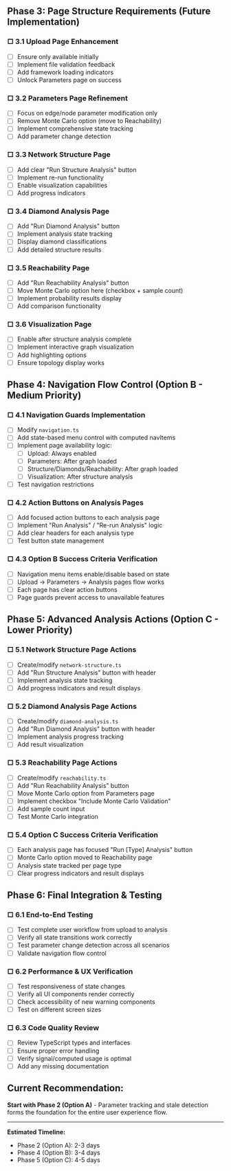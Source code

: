 

## Phase 3: Page Structure Requirements (Future Implementation)

### □ 3.1 Upload Page Enhancement
- [ ] Ensure only available initially
- [ ] Implement file validation feedback
- [ ] Add framework loading indicators
- [ ] Unlock Parameters page on success

### □ 3.2 Parameters Page Refinement  
- [ ] Focus on edge/node parameter modification only
- [ ] Remove Monte Carlo option (move to Reachability)
- [ ] Implement comprehensive state tracking
- [ ] Add parameter change detection

### □ 3.3 Network Structure Page
- [ ] Add clear "Run Structure Analysis" button
- [ ] Implement re-run functionality
- [ ] Enable visualization capabilities
- [ ] Add progress indicators

### □ 3.4 Diamond Analysis Page
- [ ] Add "Run Diamond Analysis" button
- [ ] Implement analysis state tracking
- [ ] Display diamond classifications
- [ ] Add detailed structure results

### □ 3.5 Reachability Page
- [ ] Add "Run Reachability Analysis" button
- [ ] Move Monte Carlo option here (checkbox + sample count)
- [ ] Implement probability results display
- [ ] Add comparison functionality

### □ 3.6 Visualization Page
- [ ] Enable after structure analysis complete
- [ ] Implement interactive graph visualization
- [ ] Add highlighting options
- [ ] Ensure topology display works

## Phase 4: Navigation Flow Control (Option B - Medium Priority)

### □ 4.1 Navigation Guards Implementation
- [ ] Modify `navigation.ts` 
- [ ] Add state-based menu control with computed navItems
- [ ] Implement page availability logic:
  - [ ] Upload: Always enabled
  - [ ] Parameters: After graph loaded
  - [ ] Structure/Diamonds/Reachability: After graph loaded  
  - [ ] Visualization: After structure analysis
- [ ] Test navigation restrictions

### □ 4.2 Action Buttons on Analysis Pages
- [ ] Add focused action buttons to each analysis page
- [ ] Implement "Run Analysis" / "Re-run Analysis" logic
- [ ] Add clear headers for each analysis type
- [ ] Test button state management

### □ 4.3 Option B Success Criteria Verification
- [ ] Navigation menu items enable/disable based on state
- [ ] Upload → Parameters → Analysis pages flow works
- [ ] Each page has clear action buttons
- [ ] Page guards prevent access to unavailable features

## Phase 5: Advanced Analysis Actions (Option C - Lower Priority)

### □ 5.1 Network Structure Page Actions
- [ ] Create/modify `network-structure.ts`
- [ ] Add "Run Structure Analysis" button with header
- [ ] Implement analysis state tracking
- [ ] Add progress indicators and result displays

### □ 5.2 Diamond Analysis Page Actions  
- [ ] Create/modify `diamond-analysis.ts`
- [ ] Add "Run Diamond Analysis" button with header
- [ ] Implement analysis progress tracking
- [ ] Add result visualization

### □ 5.3 Reachability Page Actions
- [ ] Create/modify `reachability.ts` 
- [ ] Add "Run Reachability Analysis" button
- [ ] Move Monte Carlo option from Parameters page
- [ ] Implement checkbox "Include Monte Carlo Validation"
- [ ] Add sample count input
- [ ] Test Monte Carlo integration

### □ 5.4 Option C Success Criteria Verification
- [ ] Each analysis page has focused "Run [Type] Analysis" button
- [ ] Monte Carlo option moved to Reachability page
- [ ] Analysis state tracked per page type
- [ ] Clear progress indicators and result displays

## Phase 6: Final Integration & Testing

### □ 6.1 End-to-End Testing
- [ ] Test complete user workflow from upload to analysis
- [ ] Verify all state transitions work correctly
- [ ] Test parameter change detection across all scenarios
- [ ] Validate navigation flow control

### □ 6.2 Performance & UX Verification
- [ ] Test responsiveness of state changes
- [ ] Verify all UI components render correctly
- [ ] Check accessibility of new warning components
- [ ] Test on different screen sizes

### □ 6.3 Code Quality Review
- [ ] Review TypeScript types and interfaces
- [ ] Ensure proper error handling
- [ ] Verify signal/computed usage is optimal
- [ ] Add any missing documentation

## Current Recommendation: 
**Start with Phase 2 (Option A)** - Parameter tracking and stale detection forms the foundation for the entire user experience flow.

---
**Estimated Timeline:**
- Phase 2 (Option A): 2-3 days
- Phase 4 (Option B): 3-4 days  
- Phase 5 (Option C): 4-5 days